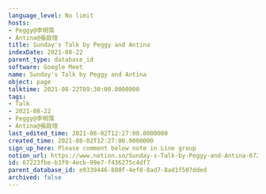 ```yaml
---
language_level: No limit
hosts:
- Peggy@李明霈
- Antina@張庭瑄
title: Sunday's Talk by Peggy and Antina
indexDate: 2021-08-22
parent_type: database_id
software: Google Meet
name: Sunday's Talk by Peggy and Antina
object: page
talktime: 2021-08-22T09:30:00.0000000
tags:
- Talk
- 2021-08-22
- Peggy@李明霈
- Antina@張庭瑄
last_edited_time: 2021-08-02T12:27:00.0000000
created_time: 2021-08-02T12:27:00.0000000
sign_up_here: Please comment below note in Line group
notion_url: https://www.notion.so/Sunday-s-Talk-by-Peggy-and-Antina-67223fbeb3f94ecb99e7f436275c4df7
id: 67223fbe-b3f9-4ecb-99e7-f436275c4df7
parent_database_id: e9339446-880f-4ef0-8ad7-8ad1f507dded
archived: false
---
```







